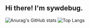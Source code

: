 ## Hi there! I'm sywdebug.

![Anurag's GitHub stats](https://github-readme-stats.vercel.app/api?username=sywdebug&show_icons=true&theme=merko&locale=cn)
![Top Langs](https://github-readme-stats.vercel.app/api/top-langs/?username=sywdebug&layout=compact&locale=cn&theme=merko)
